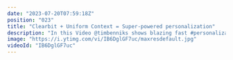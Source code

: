 ```yaml
---
date: "2023-07-20T07:59:18Z"
position: "023"
title: "Clearbit + Uniform Context = Super-powered personalization"
description: "In this Video @timbenniks shows blazing fast #personalization with Uniform and Clearbit on his #jamstack site. \n\nUniform Context delivers sophisticated personalization without sacrificing page performance or scalability. Couple this with Clearbit, the leading data activation platform, and you get magic.\n\nWant to know more? Join the Uniform discord here: https://uniform.to/discord"
image: "https://i.ytimg.com/vi/IB6DglGF7uc/maxresdefault.jpg"
videoId: "IB6DglGF7uc"
---
```


